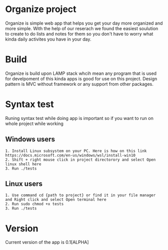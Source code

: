 # Organize project

Organize is simple web app that helps you get your day more organized and more simple.
With the help of our reserach we found the easiest soulution to create to do lists and notes for them so you don't have to worry what kinda daily activites you have in your day.

# Build

Organize is build upon LAMP stack whcih mean any program that is used for develpoment of this kinda apps is good for use on this project.
Design pattern is MVC without framework or any support from other packages. 

# Syntax test

Runing syntax test while doing app is important so if you want to run on whole project while working
## Windows users
    
    1. Install Linux subsystem on your PC. Here is how on this link https://docs.microsoft.com/en-us/windows/wsl/install-win10
    2. Shift + right mouse click in project directorory and select Open linux shell here
    3. Run ./tests 

## Linux users

    1. Use command cd {path to project} or find it in your file manager and Right click and select Open terminal here
    2. Run sudo chmod +x tests 
    3. Run ./tests

# Version

Current version of the app is 0.1[ALPHA] 